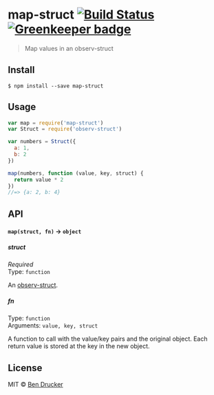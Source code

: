 # map-struct [![Build Status](https://travis-ci.org/bendrucker/map-struct.svg?branch=master)](https://travis-ci.org/bendrucker/map-struct) [![Greenkeeper badge](https://badges.greenkeeper.io/bendrucker/map-struct.svg)](https://greenkeeper.io/)

> Map values in an observ-struct


## Install

```
$ npm install --save map-struct
```


## Usage

```js
var map = require('map-struct')
var Struct = require('observ-struct')

var numbers = Struct({
  a: 1,
  b: 2
})

map(numbers, function (value, key, struct) {
  return value * 2
})
//=> {a: 2, b: 4}
```

## API

#### `map(struct, fn)` -> `object`

##### struct

*Required*  
Type: `function`

An [observ-struct](https://github.com/raynos/observ-struct).

##### fn

Type: `function`  
Arguments: `value, key, struct`

A function to call with the value/key pairs and the original object. Each return value is stored at the key in the new object.


## License

MIT © [Ben Drucker](http://bendrucker.me)
